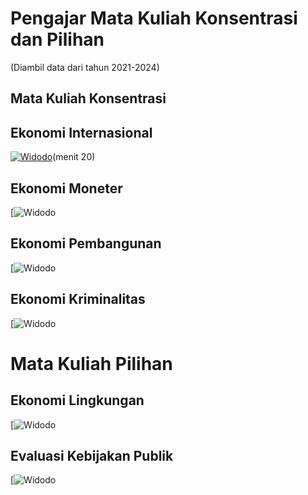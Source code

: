 # Pengajar Mata Kuliah Konsentrasi dan Pilihan
(Diambil data dari tahun 2021-2024)

## Mata Kuliah Konsentrasi
## Ekonomi Internasional
[![Widodo](https://img.youtube.com/vi/kELnXW4jYiU&t=1195s/0.jpg)](https://www.youtube.com/watch?v=kELnXW4jYiU&t=1195s)(menit 20)

## Ekonomi Moneter
[![Widodo](https://www.youtube.com/watch?v=q2vtP4byZuI&t=7262s)

## Ekonomi Pembangunan
[![Widodo](https://www.youtube.com/watch?v=ym54uANSLtU&t=922s)

## Ekonomi Kriminalitas
[![Widodo](https://www.youtube.com/watch?v=M3kcNHhf90c)


# Mata Kuliah Pilihan
## Ekonomi Lingkungan
[![Widodo](https://www.youtube.com/watch?v=lsCxRxNv9t0&t=366s)

## Evaluasi Kebijakan Publik
[![Widodo](https://www.youtube.com/watch?v=yGb-GqR0228)
